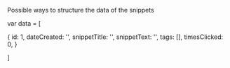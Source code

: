 Possible ways to structure the data of the snippets

var data = [

  {
    id: 1,
    dateCreated: '',
    snippetTitle: '',
    snippetText: '',
    tags: [],
    timesClicked: 0,
  }
  
]